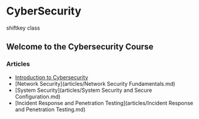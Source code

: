# CyberSecurity
shiftkey class
## Welcome to the Cybersecurity Course

### Articles
- [Introduction to Cybersecurity](articles/introduction.md)
- [Network Security](articles/Network Security Fundamentals.md)
- [System Security](articles/System Security and Secure Configuration.md)
- [Incident Response and Penetration Testing​](articles/Incident Response and Penetration Testing​.md)
